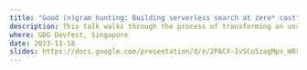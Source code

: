 ```yaml
---
title: "Good (n)gram hunting: Building serverless search at zero* cost"
description: This talk walks through the process of transforming an unstructured database of over 22 million entities into a text-searchable resource. We deep-dive concepts of indexing, (n)grams and tf-idf. And explore the insights from the successes, challenges and limitations of this technical project. (with GCP)
where: GDG Devfest, Singapore
date: 2023-11-18
slides: https://docs.google.com/presentation/d/e/2PACX-1vSCo5zagMps_W0XtmdxMRdqCZnRMB5PmDdA-B5miM_9tM2IaxQBDN3e49LZEV4XtDQIVKVxdhFazSqK/pub?start=false&loop=false&delayms=3000
---
```

